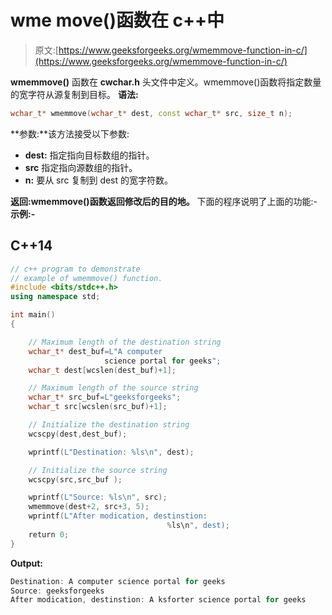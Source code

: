 # wme move()函数在 c++中

> 原文:[https://www.geeksforgeeks.org/wmemmove-function-in-c/](https://www.geeksforgeeks.org/wmemmove-function-in-c/)

**wmemmove()** 函数在 **cwchar.h** 头文件中定义。wmemmove()函数将指定数量的宽字符从源复制到目标。
**语法:**

```cpp
wchar_t* wmemmove(wchar_t* dest, const wchar_t* src, size_t n);

```

**参数:**该方法接受以下参数:

*   **dest:** 指定指向目标数组的指针。
*   **src** 指定指向源数组的指针。
*   **n:** 要从 src 复制到 dest 的宽字符数。

**返回:**wmemmove()函数返回修改后的**目的地。**
下面的程序说明了上面的功能:-
**示例:-**

## C++14

```cpp
// c++ program to demonstrate
// example of wmemmove() function.
#include <bits/stdc++.h>
using namespace std;

int main()
{

    // Maximum length of the destination string
    wchar_t* dest_buf=L"A computer
                     science portal for geeks";
    wchar_t dest[wcslen(dest_buf)+1];

    // Maximum length of the source string
    wchar_t* src_buf=L"geeksforgeeks";
    wchar_t src[wcslen(src_buf)+1];

    // Initialize the destination string
    wcscpy(dest,dest_buf);

    wprintf(L"Destination: %ls\n", dest);

    // Initialize the source string
    wcscpy(src,src_buf );

    wprintf(L"Source: %ls\n", src);
    wmemmove(dest+2, src+3, 5);
    wprintf(L"After modication, destinstion:
                                   %ls\n", dest);
    return 0;
}
```

**Output:** 

```cpp
Destination: A computer science portal for geeks
Source: geeksforgeeks
After modication, destinstion: A ksforter science portal for geeks

```